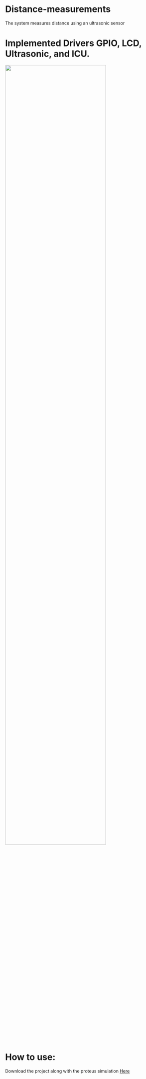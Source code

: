 # Distance-measurements

The system measures distance using an ultrasonic sensor

# Implemented Drivers GPIO, LCD, Ultrasonic, and ICU.

<img src="https://user-images.githubusercontent.com/85295041/219114747-648f8aba-cd15-470d-b6c8-b0f21e8ab76f.png" style="display: block; width: 80%;">

# How to use:
Download the project along with the proteus simulation <a href="https://drive.google.com/file/d/1Tz4NuoAmR-kzmxhO3upn6lfe05VkVxhI/view">Here</a>

